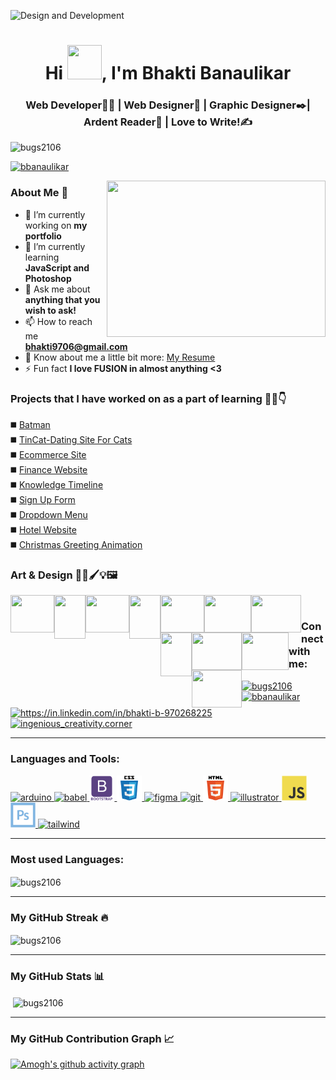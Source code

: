 

<!--
### Hi there 👋
**bugs2106/bugs2106** is a ✨ _special_ ✨ repository because its `README.md` (this file) appears on your GitHub profile.

Here are some ideas to get you started:

- 🔭 I’m currently working on ...
- 🌱 I’m currently learning ...
- 👯 I’m looking to collaborate on ...
- 🤔 I’m looking for help with ...
- 💬 Ask me about ...
- 📫 How to reach me: ...
- 😄 Pronouns: ...
- ⚡ Fun fact: ...
-->
![Design and Development](https://github.com/bugs2106/bugs2106/blob/main/github-banner.png)
<h1 align="center">Hi <img src="https://github.com/mitul3737/mitul3737/blob/main/Wave.gif" height="55px" width="55px">, I'm Bhakti Banaulikar</h1>
<h3 align="center">Web Developer👩‍💻 | Web Designer🎨  | Graphic Designer✒️| Ardent Reader📖 | Love to Write!✍️</h3>

<p align="left"> <img src="https://komarev.com/ghpvc/?username=bugs2106&label=Profile%20views&color=0e75b6&style=flat" alt="bugs2106" /> </p>

<p align="left"> <a href="https://twitter.com/bbanaulikar" target="blank"><img src="https://img.shields.io/twitter/follow/bbanaulikar?logo=twitter&style=for-the-badge" alt="bbanaulikar" /></a> </p>


<img align="right" src="https://github.com/bugs2106/bugs2106/blob/main/giphy.gif" height="250px" width="350px">


### About Me 🚀
- 🔭 I’m currently working on **my portfolio**
- 🌱 I’m currently learning **JavaScript and Photoshop**
- 💬 Ask me about **anything that you wish to ask!**
- 📫 How to reach me **bhakti9706@gmail.com**
- 📄 Know about me a little bit more: <a href="https://drive.google.com/file/d/1lEY5Inw89ChmfySOQoJg_l_HQ1Lbyr9K/view?usp=sharing" target="blank">My Resume</a>
- ⚡ Fun fact **I love FUSION in almost anything <3**

### Projects that I have worked on as a part of learning 👩‍💻👇
◼️ <a href="https://bugs2106.github.io/Batman/" target="blank">Batman</a></br>
◼️ <a href="https://bugs2106.github.io/TinCat_Remake/" target="blank">TinCat-Dating Site For Cats</a></br>
◼️ <a href="https://bugs2106.github.io/Ecommerce-Site/" target="blank">Ecommerce Site</a></br>
◼️ <a href="https://bugs2106.github.io/Finance-Website/" target="blank">Finance Website</a></br>
◼️ <a href="https://bugs2106.github.io/Knowledge-Timeline/" target="blank">Knowledge Timeline</a></br>
◼️ <a href="https://bugs2106.github.io/SignUp-Form/" target="blank">Sign Up Form</a></br>
◼️ <a href="https://bugs2106.github.io/Dropdown-Menu/" target="blank">Dropdown Menu</a></br>
◼️ <a href="https://bugs2106.github.io/Hotel-Website/" target="blank">Hotel Website</a></br>
◼️ <a href="https://bugs2106.github.io/Christmas-Greetings-2020/" target="blank">Christmas Greeting Animation</a></br>

### Art & Design 📐🎨🖌️💡🖼️

<p align="left">
<a href="https://raw.githubusercontent.com/bugs2106/bugs2106/main/My%20Designs/01_Sleeping%20Fox_gradient.png" target="blank"><img align="left" src="https://raw.githubusercontent.com/bugs2106/bugs2106/main/My%20Designs/01_Sleeping%20Fox_gradient.png" height="60px" width="70px"></a>

<a href="https://bugs2106.github.io/Batman/" target="blank"><img align="left"  src="https://raw.githubusercontent.com/bugs2106/bugs2106/main/My%20Designs/stencil_bugs.png" height="70px" width="50px"></a>

<a href="https://bugs2106.github.io/Batman/" target="blank"><img align="left" src="https://raw.githubusercontent.com/bugs2106/bugs2106/main/My%20Designs/02_Awake%20Fox.png" height="60px" width="70px"></a>

<a href="https://bugs2106.github.io/Batman/" target="blank"><img align="left"  src="https://raw.githubusercontent.com/bugs2106/bugs2106/main/My%20Designs/Spiderman.png" height="70px" width="50px"></a>

<a href="https://bugs2106.github.io/Batman/" target="blank"><img align="left"  src="https://raw.githubusercontent.com/bugs2106/bugs2106/main/My%20Designs/ABSTRACT.png" height="60px" width="70px"></a>

<a href="https://bugs2106.github.io/Batman/" target="blank"><img align="left"  src="https://raw.githubusercontent.com/bugs2106/bugs2106/main/My%20Designs/Assignment_01%20-%20Toucan.png" height="60px" width="75px"></a>

<a href="https://bugs2106.github.io/Batman/" target="blank"><img align="left"  src="https://raw.githubusercontent.com/bugs2106/bugs2106/main/My%20Designs/Furry_B.png" height="60px" width="80px"></a>

<a href="https://bugs2106.github.io/Batman/" target="blank"><img align="left" src="https://raw.githubusercontent.com/bugs2106/bugs2106/main/My%20Designs/Iron%20Man.png" height="70px" width="50px"></a>

<a href="https://bugs2106.github.io/Batman/" target="blank"><img align="left" src="https://raw.githubusercontent.com/bugs2106/bugs2106/main/My%20Designs/LETTERS.png" height="60px" width="80px"></a>

<a href="https://bugs2106.github.io/Batman/" target="blank"><img align="left" src="https://raw.githubusercontent.com/bugs2106/bugs2106/main/My%20Designs/Panda.png" height="60px" width="75px"></a>

<a href="https://bugs2106.github.io/Batman/" target="blank"><img align="left" src="https://raw.githubusercontent.com/bugs2106/bugs2106/main/My%20Designs/Swan-Assignment2.png" height="60px" width="80px"></a></p>

</br>



### Connect with me:

<p align="left">
<a href="https://dev.to/bugs2106" target="blank"><img align="" src="https://cdn.jsdelivr.net/npm/simple-icons@3.0.1/icons/dev-dot-to.svg" alt="bugs2106" height="30" width="40" /></a>
<a href="https://twitter.com/bbanaulikar" target="blank"><img align="" src="https://raw.githubusercontent.com/rahuldkjain/github-profile-readme-generator/master/src/images/icons/Social/twitter.svg" alt="bbanaulikar" height="30" width="40" /></a>
<a href="https://in.linkedin.com/in/bhakti-b-970268225" target="blank"><img align="" src="https://raw.githubusercontent.com/rahuldkjain/github-profile-readme-generator/master/src/images/icons/Social/linked-in-alt.svg" alt="https://in.linkedin.com/in/bhakti-b-970268225" height="30" width="40" /></a>
<a href="https://instagram.com/ingenious_creativity.corner" target="blank"><img align="" src="https://raw.githubusercontent.com/rahuldkjain/github-profile-readme-generator/master/src/images/icons/Social/instagram.svg" alt="ingenious_creativity.corner" height="30" width="40" /></a></p>

***

### Languages and Tools:

<p align="left"> <a href="https://www.arduino.cc/" target="_blank"> <img src="https://cdn.worldvectorlogo.com/logos/arduino-1.svg" alt="arduino" width="40" height="40"/> </a> <a href="https://babeljs.io/" target="_blank"> <img src="https://www.vectorlogo.zone/logos/babeljs/babeljs-icon.svg" alt="babel" width="40" height="40"/> </a> <a href="https://getbootstrap.com" target="_blank"> <img src="https://raw.githubusercontent.com/devicons/devicon/master/icons/bootstrap/bootstrap-plain-wordmark.svg" alt="bootstrap" width="40" height="40"/> </a> <a href="https://www.w3schools.com/css/" target="_blank"> <img src="https://raw.githubusercontent.com/devicons/devicon/master/icons/css3/css3-original-wordmark.svg" alt="css3" width="40" height="40"/> </a> <a href="https://www.figma.com/" target="_blank"> <img src="https://www.vectorlogo.zone/logos/figma/figma-icon.svg" alt="figma" width="40" height="40"/> </a> <a href="https://git-scm.com/" target="_blank"> <img src="https://www.vectorlogo.zone/logos/git-scm/git-scm-icon.svg" alt="git" width="40" height="40"/> </a> <a href="https://www.w3.org/html/" target="_blank"> <img src="https://raw.githubusercontent.com/devicons/devicon/master/icons/html5/html5-original-wordmark.svg" alt="html5" width="40" height="40"/> </a> <a href="https://www.adobe.com/in/products/illustrator.html" target="_blank"> <img src="https://www.vectorlogo.zone/logos/adobe_illustrator/adobe_illustrator-icon.svg" alt="illustrator" width="40" height="40"/> </a> <a href="https://developer.mozilla.org/en-US/docs/Web/JavaScript" target="_blank"> <img src="https://raw.githubusercontent.com/devicons/devicon/master/icons/javascript/javascript-original.svg" alt="javascript" width="40" height="40"/> </a> <a href="https://www.photoshop.com/en" target="_blank"> <img src="https://raw.githubusercontent.com/devicons/devicon/master/icons/photoshop/photoshop-line.svg" alt="photoshop" width="40" height="40"/> </a> <a href="https://tailwindcss.com/" target="_blank"> <img src="https://www.vectorlogo.zone/logos/tailwindcss/tailwindcss-icon.svg" alt="tailwind" width="40" height="40"/> </a> </p>

***

### Most used Languages:

<p><img align="center" src="https://github-readme-stats.vercel.app/api/top-langs?username=bugs2106&show_icons=true&locale=en&layout=compact&theme=radical" alt="bugs2106" /></p>

***

### My GitHub Streak 🔥
<p><img align="center" src="https://github-readme-streak-stats.herokuapp.com/?user=bugs2106&theme=buefy" alt="bugs2106" width="350" height="140"/></p>

***

### My GitHub Stats 📊
<p>&nbsp;<img align="center" src="https://github-readme-stats.vercel.app/api?username=bugs2106&show_icons=true&locale=en&theme=algolia" alt="bugs2106" /></p>

***




<!--START_SECTION:waka-->

<!--
```text
Python   16 hrs 4 mins   █████████████████████████   100.00 % 
```
-->
<!--END_SECTION:waka-->


<!--..-->

### My GitHub Contribution Graph 📈 
[![Amogh's github activity graph](https://activity-graph.herokuapp.com/graph?username=bugs2106&bg_color=000000&color=fd428e&line=5a0c99&point=1adbce&area=true&hide_border=true)](https://github.com/ashutosh00710/github-readme-activity-graph)


